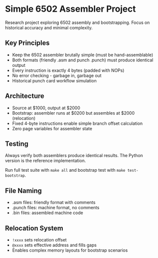 # Simple 6502 Assembler Project

Research project exploring 6502 assembly and bootstrapping. Focus on historical accuracy and minimal complexity.

## Key Principles

- Keep the 6502 assembler brutally simple (must be hand-assemblable)
- Both formats (friendly .asm and punch .punch) must produce identical output
- Every instruction is exactly 4 bytes (padded with NOPs)
- No error checking - garbage in, garbage out
- Historical punch card workflow simulation

## Architecture

- Source at $1000, output at $2000
- Bootstrap: assembler runs at $0200 but assembles at $2000 (relocation)
- Fixed 4-byte instructions enable simple branch offset calculation
- Zero page variables for assembler state

## Testing

Always verify both assemblers produce identical results. The Python version is the reference implementation.

Run full test suite with `make all` and bootstrap test with `make test-bootstrap`.

## File Naming

- .asm files: friendly format with comments
- .punch files: machine format, no comments
- .bin files: assembled machine code

## Relocation System

- `!xxxx` sets relocation offset
- `@xxxx` sets effective address and fills gaps
- Enables complex memory layouts for bootstrap scenarios